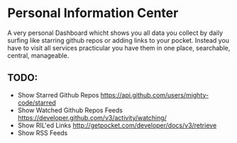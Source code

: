 # Personal Information Center
A very personal Dashboard whicht shows you all data you collect by daily surfing like starring github repos or adding links to your pocket. Instead you have to visit all services practicular you have them in one place, searchable, central, manageable.

## TODO:
- Show Starred Github Repos https://api.github.com/users/mighty-code/starred
- Show Watched Github Repos Feeds https://developer.github.com/v3/activity/watching/
- Show RIL'ed Links http://getpocket.com/developer/docs/v3/retrieve
- Show RSS Feeds
